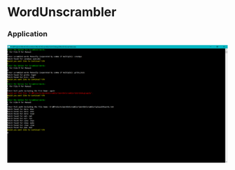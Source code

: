 # WordUnscrambler



### Application
![](https://github.com/chirag-goel360/WordUnscrambler/blob/main/Application.png)
